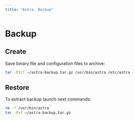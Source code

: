 ```yaml
---
title: "Astra. Backup"
---
```


# Backup

## Create

Save binary file and configuration files to archive:

```sh
tar -Pzcf ~/astra-backup.tar.gz /usr/bin/astra /etc/astra
```

## Restore

To extract backup launch next commands:

```sh
rm -f /usr/bin/astra
tar -Pxf ~/astra-backup.tar.gz
```
